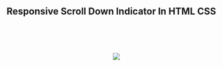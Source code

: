 <h2>Responsive Scroll Down Indicator In HTML CSS</h2>
<br/>
<br/>
<br/>

<p align="center">
<img src="https://user-images.githubusercontent.com/115228998/201344137-37078919-2929-48f5-ba49-a8c2f7b8e4e7.png" />
</p>
